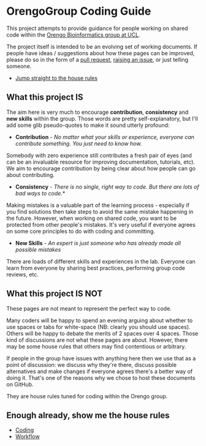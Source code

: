 
OrengoGroup Coding Guide
========================

This project attempts to provide guidance for people working on shared code within the [Orengo Bioinformatics group at UCL](http://www.ucl.ac.uk/orengo-group).

The project itself is intended to be an evolving set of working documents. If people have ideas / suggestions about how these pages can be improved, please do so in the form of a [pull request](https://help.github.com/articles/using-pull-requests/), [raising an issue](https://guides.github.com/features/issues/), or just telling someone.

 * [Jump straight to the house rules](#house-rules)

What this project IS
--------------------

The aim here is very much to encourage **contribution**, **consistency** and **new skills** within the group. Those words are pretty self-explanatory, but I'll add some glib pseudo-quotes to make it sound utterly profound:

 * **Contribution** - *No matter what your skills or experience, everyone can contribute something. You just need to know how.* 
  
  Somebody with zero experience still contributes a fresh pair of eyes (and can be an invaluable resource for improving documentation, tutorials, etc). We aim to encourage contribution by being clear about how people can go about contributing.

 * **Consistency** - *There is no single, right way to code. But there are lots of bad ways to code.**
 
  Making mistakes is a valuable part of the learning process - especially if you find solutions then take steps to avoid the same mistake happening in the future. However, when working on shared code, you want to be protected from other people's mistakes. It's very useful if everyone agrees on some core principles to do with coding and committing.

 * **New Skills** - *An expert is just someone who has already made all possible mistakes*

  There are loads of different skills and experiences in the lab. Everyone can learn from everyone by sharing best practices, performing group code reviews, etc.

What this project IS NOT
------------------------

These pages are not meant to represent the perfect way to code. 

Many coders will be happy to spend an evening arguing about whether to use spaces or tabs for white-space (NB: clearly you should use spaces). Others will be happy to debate the merits of 2 spaces over 4 spaces. Those kind of discussions are not what these pages are about. However, there may be some house rules that others may find contentious or arbitrary.

If people in the group have issues with anything here then we use that as a point of discussion: we discuss why they're there, discuss possible alternatives and make changes if everyone agrees there's a better way of doing it. That's one of the reasons why we chose to host these documents on GitHub.

They are house rules tuned for coding within the Orengo group.

<a name="house-rules"></a>Enough already, show me the house rules
---------------------------------------

 * [Coding](best_practices.md)
 * [Workflow](https://www.atlassian.com/git/tutorials/comparing-workflows/gitflow-workflow)



